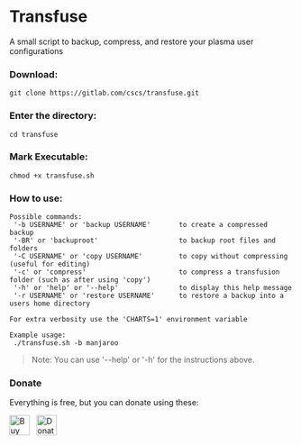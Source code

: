 # Transfuse

A small script to backup, compress, and restore your plasma user configurations

### Download:

```shell
git clone https://gitlab.com/cscs/transfuse.git
```
### Enter the directory:

```shell
cd transfuse
```

### Mark Executable:

```shell
chmod +x transfuse.sh
```

### How to use:

```shell
Possible commands:
 '-b USERNAME' or 'backup USERNAME'       to create a compressed backup
 '-BR' or 'backuproot'                    to backup root files and folders
 '-C USERNAME' or 'copy USERNAME'         to copy without compressing (useful for editing)
 '-c' or 'compress'                       to compress a transfusion folder (such as after using 'copy')
 '-h' or 'help' or '--help'               to display this help message
 '-r USERNAME' or 'restore USERNAME'      to restore a backup into a users home directory

For extra verbosity use the 'CHARTS=1' environment variable

Example usage:
 ./transfuse.sh -b manjaroo
```

> Note: You can use '--help' or '-h' for the instructions above.

### Donate  

Everything is free, but you can donate using these:  

<a href='https://ko-fi.com/X8X0VXZU' target='_blank'><img height='36' style='border:0px;height:36px;' src='https://az743702.vo.msecnd.net/cdn/kofi4.png?v=2' border='0' alt='Buy Me a Coffee at ko-fi.com' /></a> &nbsp; <a href='https://www.paypal.com/cgi-bin/webscr?cmd=_s-xclick&hosted_button_id=M2AWM9FUFTD52'><img height='36' style='border:0px;height:36px;' src='https://gitlab.com/cscs/resources/raw/master/paypalkofi.png' border='0' alt='Donate with Paypal' />  
